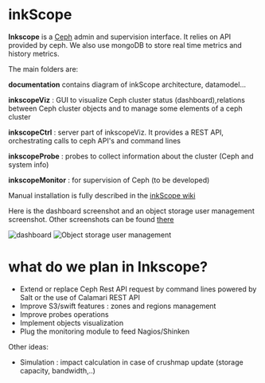 inkScope
========

**Inkscope** is  a [Ceph](http://ceph.com) admin and supervision interface. It  relies on API provided by ceph. We also use  mongoDB to store real time metrics and history metrics.

The main folders are:

**documentation** contains diagram of inkScope architecture, datamodel...

**inkscopeViz** : GUI to visualize Ceph cluster status (dashboard),relations between Ceph cluster objects and to manage some elements of a ceph cluster

**inkscopeCtrl** : server part of inkscopeViz. It provides a REST API, orchestrating calls to ceph API's and command lines

**inkscopeProbe** : probes to collect information about the cluster (Ceph and system info)

**inkscopeMonitor** : for supervision of Ceph (to be developed) 

Manual installation is fully described in the [inkScope wiki](https://github.com/inkscope/inkscope/wiki)

Here is the dashboard screenshot and an object storage user management screenshot. Other screenshots can be found [there](https://github.com/inkscope/inkscope/tree/master/screenshots)

![dashboard](https://raw.github.com/inkscope/inkscope/master/screenshots/Screenshot-Status.png)
![Object storage user management](https://raw.github.com/inkscope/inkscope/master/screenshots/Screenshot-S3userManagement.png)

what do we plan in Inkscope?
============================

- Extend or replace Ceph Rest API request by command lines powered by Salt or the use of Calamari REST API
- Improve S3/swift features : zones and regions management
- Improve probes operations
- Implement objects visualization
- Plug the monitoring module to feed Nagios/Shinken

Other ideas:
- Simulation : impact calculation in case of crushmap update (storage capacity, bandwidth,..)
